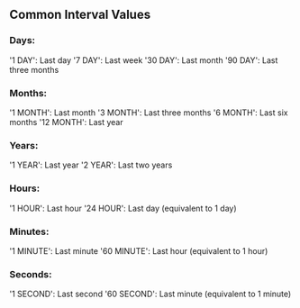 ## Common Interval Values
### Days:
'1 DAY': Last day
'7 DAY': Last week
'30 DAY': Last month
'90 DAY': Last three months
### Months:
'1 MONTH': Last month
'3 MONTH': Last three months
'6 MONTH': Last six months
'12 MONTH': Last year
### Years:
'1 YEAR': Last year
'2 YEAR': Last two years
### Hours:
'1 HOUR': Last hour
'24 HOUR': Last day (equivalent to 1 day)
### Minutes:
'1 MINUTE': Last minute
'60 MINUTE': Last hour (equivalent to 1 hour)
### Seconds:
'1 SECOND': Last second
'60 SECOND': Last minute (equivalent to 1 minute)
